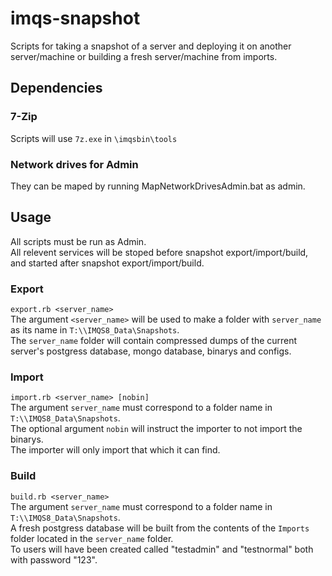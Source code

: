 # imqs-snapshot
Scripts for taking a snapshot of a server and deploying it on another server/machine or building a fresh server/machine from imports.

## Dependencies
### 7-Zip
Scripts will use `7z.exe` in `\imqsbin\tools`  
### Network drives for Admin
They can be maped by running MapNetworkDrivesAdmin.bat as admin.  

## Usage
All scripts must be run as Admin.  
All relevent services will be stoped before snapshot export/import/build, and started after snapshot export/import/build.  

### Export
`export.rb <server_name>`  
The argument `<server_name>` will be used to make a folder with `server_name` as its name in `T:\\IMQS8_Data\Snapshots`.  
The `server_name` folder will contain compressed dumps of the current server's postgress database, mongo database, binarys and configs.

### Import
`import.rb <server_name> [nobin]`  
The argument `server_name` must correspond to a folder name in `T:\\IMQS8_Data\Snapshots`.  
The optional argument `nobin` will instruct the importer to not import the binarys.  
The importer will only import that which it can find.  

### Build
`build.rb <server_name>`  
The argument `server_name` must correspond to a folder name in `T:\\IMQS8_Data\Snapshots`.  
A fresh postgress database will be built from the contents of the `Imports` folder located in the `server_name` folder.  
To users will have been created called "testadmin" and "testnormal" both with password "123".